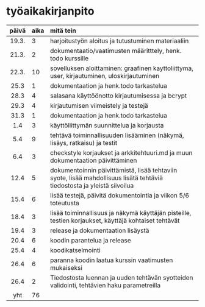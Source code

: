 # työaikakirjanpito

| päivä | aika | mitä tein  |
| :----:|:-----| :-----|
| 19.3. | 3    | harjoitustyön aloitus ja tutustuminen materiaaliin |
| 21.3. | 2    | dokumentaatio/vaatimusten määritttely, henk. todo kurssille |
| 22.3. | 10   | sovelluksen aloittaminen: graafinen kayttoliittyma, user, kirjautuminen, uloskirjautuminen |
| 25.3  | 1    | dokumentaation ja henk.todo tarkastelua |
| 28.3  | 4    | salasana käyttöönotto kirjautumisessa ja bcrypt |
| 29.3  | 4    | kirjautumisen viimeistely ja testejä |
| 31.3  | 1    | dokumentaation ja henk.todo tarkastelua |
| 1.4   | 3    | käyttöliittymän suunnittelua ja korjausta |
| 5.4   | 9    | tehtävä toiminnallisuuden lisääminen (näkymä, lisäys, ratkaisu) ja testit |
| 6.4   | 3    | checkstyle korjaukset ja arkkitehtuuri.md ja muun dokumentaation päivittäminen |
| 12.4  | 5    | dokumentoinnin päivittämistä, lisää tehtaviin syote, lisää mahdollisuus lisätä tehtäviä tiedostosta ja yleistä siivoilua |
| 15.4  | 6    | lisää testejä, päivitä dokumentointia ja viikon 5/6 toteutusta |
| 18.4  | 3    | lisää toiminnallisuus ja näkymä käyttäjän pisteille, testien korjaukset, käyttäjä kohtaiset tehtävät |
| 19.4  | 3    | release ja dokumentaation lisäystä |
| 20.4  | 6    | koodin parantelua ja release |
| 25.4  | 4    | koodikatselmointi |
| 26.4  | 6    | paranna koodin laatua kurssin vaatimusten mukaiseksi |
| 26.4  | 2    | Tiedostosta luennan ja uuden tehtävän syotteiden validointi, tehtävien haku parametreilla |
| yht   | 76   | | 
